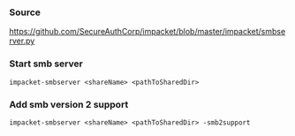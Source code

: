 ### Source
https://github.com/SecureAuthCorp/impacket/blob/master/impacket/smbserver.py  

### Start smb server
```
impacket-smbserver <shareName> <pathToSharedDir>
```

### Add smb version 2 support
```
impacket-smbserver <shareName> <pathToSharedDir> -smb2support
```

